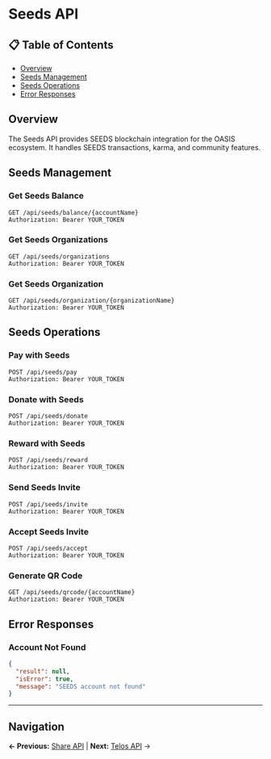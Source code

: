 # Seeds API

## 📋 **Table of Contents**

- [Overview](#overview)
- [Seeds Management](#seeds-management)
- [Seeds Operations](#seeds-operations)
- [Error Responses](#error-responses)

## Overview

The Seeds API provides SEEDS blockchain integration for the OASIS ecosystem. It handles SEEDS transactions, karma, and community features.

## Seeds Management

### Get Seeds Balance
```http
GET /api/seeds/balance/{accountName}
Authorization: Bearer YOUR_TOKEN
```

### Get Seeds Organizations
```http
GET /api/seeds/organizations
Authorization: Bearer YOUR_TOKEN
```

### Get Seeds Organization
```http
GET /api/seeds/organization/{organizationName}
Authorization: Bearer YOUR_TOKEN
```

## Seeds Operations

### Pay with Seeds
```http
POST /api/seeds/pay
Authorization: Bearer YOUR_TOKEN
```

### Donate with Seeds
```http
POST /api/seeds/donate
Authorization: Bearer YOUR_TOKEN
```

### Reward with Seeds
```http
POST /api/seeds/reward
Authorization: Bearer YOUR_TOKEN
```

### Send Seeds Invite
```http
POST /api/seeds/invite
Authorization: Bearer YOUR_TOKEN
```

### Accept Seeds Invite
```http
POST /api/seeds/accept
Authorization: Bearer YOUR_TOKEN
```

### Generate QR Code
```http
GET /api/seeds/qrcode/{accountName}
Authorization: Bearer YOUR_TOKEN
```

## Error Responses

### Account Not Found
```json
{
  "result": null,
  "isError": true,
  "message": "SEEDS account not found"
}
```

---

## Navigation

**← Previous:** [Share API](Share-API.md) | **Next:** [Telos API](Telos-API.md) →
